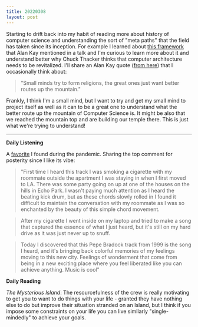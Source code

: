 ```yaml
---
title: 20220308
layout: post
---
```


Starting to drift back into my habit of reading more about history of computer science and understanding the sort of "meta paths" that the field has taken since its inception. For example I learned about [this framework](https://www.microsoft.com/en-us/research/publication/bee3-revitalizing-computer-architecture-research/) that Alan Kay mentioned in a talk and I'm curious to learn more about it and understand better why Chuck Thacker thinks that computer architecture needs to be revitalized. I'll share an Alan Kay quote ([from here](http://worrydream.com/EarlyHistoryOfSmalltalk/)) that I occasionally think about:

> "Small minds try to form religions, the great ones just want better routes up the mountain."

Frankly, I think I'm a small mind, but I want to try and get my small mind to project itself as well as it can to be a great one to understand what the better route up the mountain of Computer Science is. It might be also that we reached the mountain top and are building our temple there. This is just what we're trying to understand! 

---

**Daily Listening**

A [favorite](https://www.youtube.com/watch?v=opvopULDhVI) I found during the pandemic. Sharing the top comment for posterity since I like its vibe:

>"First time I heard this track I was smoking a cigarette with my roommate outside the apartment I was staying in when I first moved to LA. There was some party going on up at one of the houses on the hills in Echo Park. I wasn't paying much attention as I heard the beating kick drum, but as these chords slowly rolled in I found it difficult to maintain the conversation with my roommate as I was so enchanted by the beauty of this simple chord movement.

>After my cigarette I went inside on my laptop and tried to make a song that captured the essence of what I just heard, but it's still on my hard drive as it was just never up to snuff.

>Today I discovered that this Pepe Bradock track from 1999 is the song I heard, and it's bringing back colorful memories of my feelings moving to this new city. Feelings of wonderment that come from being in a new exciting place where you feel liberated like you can achieve anything. Music is cool"

**Daily Reading**

*The Mysterious Island*: The resourcefulness of the crew is really motivating to get you to want to do things with your life - granted they have nothing else to do but improve their situation stranded on an Island, but I think if you impose some constraints on your life you can live similarly "single-mindedly" to achieve your goals. 